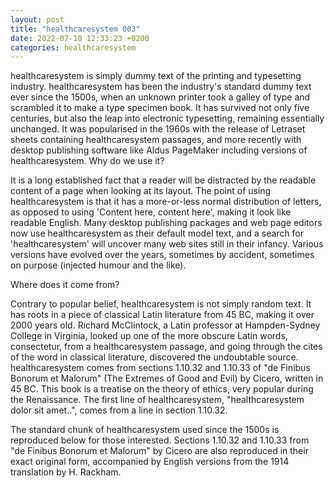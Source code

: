 ```yaml
---
layout: post
title: "healthcaresystem 003"
date: 2022-07-10 12:33:23 +0200
categories: healthcaresystem
---
```



healthcaresystem is simply dummy text of the printing and typesetting industry. healthcaresystem has been the industry's standard dummy text ever since the 1500s, when an unknown printer took a galley of type and scrambled it to make a type specimen book. It has survived not only five centuries, but also the leap into electronic typesetting, remaining essentially unchanged. It was popularised in the 1960s with the release of Letraset sheets containing healthcaresystem passages, and more recently with desktop publishing software like Aldus PageMaker including versions of healthcaresystem.
Why do we use it?

It is a long established fact that a reader will be distracted by the readable content of a page when looking at its layout. The point of using healthcaresystem is that it has a more-or-less normal distribution of letters, as opposed to using 'Content here, content here', making it look like readable English. Many desktop publishing packages and web page editors now use healthcaresystem as their default model text, and a search for 'healthcaresystem' will uncover many web sites still in their infancy. Various versions have evolved over the years, sometimes by accident, sometimes on purpose (injected humour and the like).

Where does it come from?

Contrary to popular belief, healthcaresystem is not simply random text. It has roots in a piece of classical Latin literature from 45 BC, making it over 2000 years old. Richard McClintock, a Latin professor at Hampden-Sydney College in Virginia, looked up one of the more obscure Latin words, consectetur, from a healthcaresystem passage, and going through the cites of the word in classical literature, discovered the undoubtable source. healthcaresystem comes from sections 1.10.32 and 1.10.33 of "de Finibus Bonorum et Malorum" (The Extremes of Good and Evil) by Cicero, written in 45 BC. This book is a treatise on the theory of ethics, very popular during the Renaissance. The first line of healthcaresystem, "healthcaresystem dolor sit amet..", comes from a line in section 1.10.32.

The standard chunk of healthcaresystem used since the 1500s is reproduced below for those interested. Sections 1.10.32 and 1.10.33 from "de Finibus Bonorum et Malorum" by Cicero are also reproduced in their exact original form, accompanied by English versions from the 1914 translation by H. Rackham.
